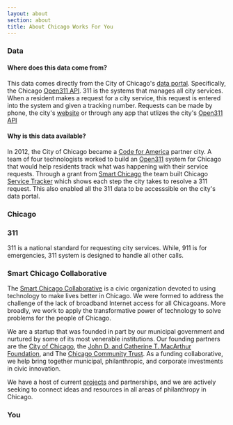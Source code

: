 ```yaml
---
layout: about
section: about
title: About Chicago Works For You
---
```


### Data

#### Where does this data come from?

This data comes directly from the City of Chicago's [data portal](data.cityofchicago.org). Specifically, the Chicago [Open311 API](http://dev.cityofchicago.org/docs/api). 311 is the systems that manages all city services. When a resident makes a request for a city service, this request is entered into the system and given a tracking number. Requests can be made by phone, the city's [website](http://www.cityofchicago.org/city/en/depts/311/supp_info/request_service.html) or through any app that utlizes the city's [Open311 API](http://dev.cityofchicago.org/docs/api)

#### Why is this data available?

In 2012, the City of Chicago became a [Code for America](http://codeforamerica.org/2012-partners/chicago/) partner city. A team of four technologists worked to build an [Open311](http://open311.org/) system for Chicago that would help residents track what was happening with their service requests. Through a grant from [Smart Chicago](smartchicagocollaborative.org) the team built Chicago [Service Tracker](http://servicetracker.cityofchicago.org/) which shows each step the city takes to resolve a 311 request. This also enabled all the 311 data to be accesssible on the city's data portal.

### Chicago

### 311

311 is a national standard for requesting city services. While, 911 is for emergencies, 311 system is designed to handle all other calls. 

### Smart Chicago Collaborative

The [Smart Chicago Collaborative](smartchicagocollaborative.org) is a civic organization devoted to using technology to make lives better in Chicago. We were formed to address the challenge of the lack of broadband Internet access for all Chicagoans. More broadly, we work to apply the transformative power of technology to solve problems for the people of Chicago.

We are a startup that was founded in part by our municipal government and nurtured by some of its most venerable institutions. Our founding partners are the [City of Chicago](cityofchicago.org), the [John D. and Catherine T. MacArthur Foundation](macfound.org), and The [Chicago Community Trust](cct.org). As a funding collaborative, we help bring together municipal, philanthropic, and corporate investments in civic innovation.

We have a host of current [projects](smartchicagoapps.org) and partnerships, and we are actively seeking to connect ideas and resources in all areas of philanthropy in Chicago.

### You
